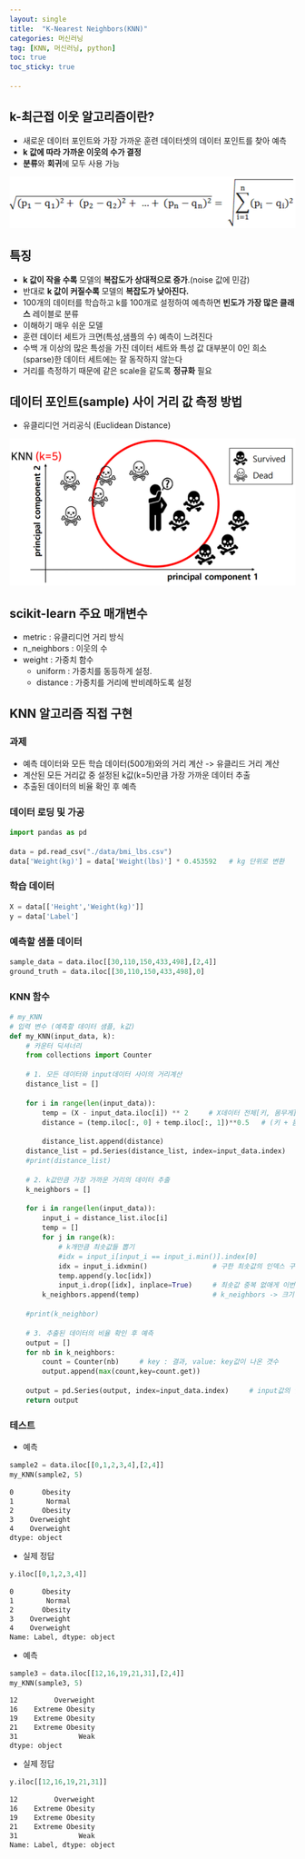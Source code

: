 ```yaml
---
layout: single
title:  "K-Nearest Neighbors(KNN)"
categories: 머신러닝
tag: [KNN, 머신러닝, python]
toc: true
toc_sticky: true

---
```


<head>
  <style>
    table.dataframe {
      white-space: normal;
      width: 100%;
      height: 240px;
      display: block;
      overflow: auto;
      font-family: Arial, sans-serif;
      font-size: 0.9rem;
      line-height: 20px;
      text-align: center;
      border: 0px !important;
    }

    table.dataframe th {
      text-align: center;
      font-weight: bold;
      padding: 8px;
    }

    table.dataframe td {
      text-align: center;
      padding: 8px;
    }

    table.dataframe tr:hover {
      background: #b8d1f3; 
    }

    .output_prompt {
      overflow: auto;
      font-size: 0.9rem;
      line-height: 1.45;
      border-radius: 0.3rem;
      -webkit-overflow-scrolling: touch;
      padding: 0.8rem;
      margin-top: 0;
      margin-bottom: 15px;
      font: 1rem Consolas, "Liberation Mono", Menlo, Courier, monospace;
      color: $code-text-color;
      border: solid 1px $border-color;
      border-radius: 0.3rem;
      word-break: normal;
      white-space: pre;
    }

  .dataframe tbody tr th:only-of-type {
      vertical-align: middle;
  }

  .dataframe tbody tr th {
      vertical-align: top;
  }

  .dataframe thead th {
      text-align: center !important;
      padding: 8px;
  }

  .page__content p {
      margin: 0 0 0px !important;
  }

  .page__content p > strong {
    font-size: 0.8rem !important;
  }

  </style>
</head>

## k-최근접 이웃 알고리즘이란?

- 새로운 데이터 포인트와 가장 가까운 훈련 데이터셋의 데이터 포인트를 찾아 예측
- **k 값에 따라 가까운 이웃의 수가 결정**
- **분류**와 **회귀**에 모두 사용 가능

![01](/assets/images/ml01/01.png)

## 특징

- **k 값이 작을 수록** 모델의 **복잡도가 상대적으로 증가**.(noise 값에 민감)
- 반대로 **k 값이 커질수록** 모델의 **복잡도가 낮아진다.**
- 100개의 데이터를 학습하고 k를 100개로 설정하여 예측하면 **빈도가 가장 많은 클래스** 레이블로 분류
- 이해하기 매우 쉬운 모델
- 훈련 데이터 세트가 크면(특성,샘플의 수) 예측이 느려진다
- 수백 개 이상의 많은 특성을 가진 데이터 세트와 특성 값 대부분이 0인 희소(sparse)한 데이터 세트에는 잘 동작하지 않는다
- 거리를 측정하기 때문에 같은 scale을 같도록 **정규화** 필요

## 데이터 포인트(sample) 사이 거리 값 측정 방법

- 유클리디언 거리공식 (Euclidean Distance)

![02](/assets/images/ml01/02.png)

## scikit-learn 주요 매개변수

- metric : 유클리디언 거리 방식
- n_neighbors : 이웃의 수
- weight : 가중치 함수
    - uniform : 가중치를 동등하게 설정.
    - distance : 가중치를 거리에 반비례하도록 설정

## KNN 알고리즘 직접 구현

### 과제

- 예측 데이터와 모든 학습 데이터(500개)와의 거리 계산 -> 유클리드 거리 계산
- 계산된 모든 거리값 중 설정된 k값(k=5)만큼 가장 가까운 데이터 추출
- 추출된 데이터의 비율 확인 후 예측

### 데이터 로딩 및 가공

```python
import pandas as pd

data = pd.read_csv("./data/bmi_lbs.csv")
data['Weight(kg)'] = data['Weight(lbs)'] * 0.453592   # kg 단위로 변환
```

### 학습 데이터

```python
X = data[['Height','Weight(kg)']]
y = data['Label']
```

### 예측할 샘플 데이터

```python
sample_data = data.iloc[[30,110,150,433,498],[2,4]]
ground_truth = data.iloc[[30,110,150,433,498],0]
```

### KNN 함수

```python
# my_KNN
# 입력 변수 (예측할 데이터 샘플, k값)
def my_KNN(input_data, k):
    # 카운터 딕셔너리
    from collections import Counter
    
    # 1. 모든 데이터와 input데이터 사이의 거리계산
    distance_list = []
    
    for i in range(len(input_data)):
        temp = (X - input_data.iloc[i]) ** 2     # X데이터 전체[키, 몸무게] - i번째 인풋[키, 몸무게] -> 결과 : [a제곱, b제곱]
        distance = (temp.iloc[:, 0] + temp.iloc[:, 1])**0.5   # (키 + 몸무게) 의 제곱근

        distance_list.append(distance)
    distance_list = pd.Series(distance_list, index=input_data.index)   # list -> series 변환, 크기 : 샘플데이터 갯수 X 500
    #print(distance_list)

    # 2. k값만큼 가장 가까운 거리의 데이터 추출
    k_neighbors = []

    for i in range(len(input_data)):
        input_i = distance_list.iloc[i]
        temp = []
        for j in range(k):
            # k개만큼 최솟값들 뽑기
            #idx = input_i[input_i == input_i.min()].index[0]
            idx = input_i.idxmin()                # 구한 최솟값의 인덱스 구하기
            temp.append(y.loc[idx])               
            input_i.drop([idx], inplace=True)     # 최솟값 중복 없애게 이번에 뽑은 최솟값은 제거해주기
        k_neighbors.append(temp)                  # k_neighbors -> 크기 : (샘플데이터 갯수 X k개의 최소거리 인덱스)
    
    #print(k_neighbor)
    
    # 3. 추출된 데이터의 비율 확인 후 예측
    output = []
    for nb in k_neighbors:
        count = Counter(nb)     # key : 결과, value: key값이 나온 갯수
        output.append(max(count,key=count.get))
        
    output = pd.Series(output, index=input_data.index)     # input값의 인덱스 유지하기 위해 series화
    return output
```

### 테스트

- 예측

```python
sample2 = data.iloc[[0,1,2,3,4],[2,4]]
my_KNN(sample2, 5)
```

```
0       Obesity
1        Normal
2       Obesity
3    Overweight
4    Overweight
dtype: object
```

- 실제 정답

```python
y.iloc[[0,1,2,3,4]]
```

```
0       Obesity
1        Normal
2       Obesity
3    Overweight
4    Overweight
Name: Label, dtype: object
```

- 예측

```python
sample3 = data.iloc[[12,16,19,21,31],[2,4]]
my_KNN(sample3, 5)
```

```
12         Overweight
16    Extreme Obesity
19    Extreme Obesity
21    Extreme Obesity
31               Weak
dtype: object
```

- 실제 정답

```python
y.iloc[[12,16,19,21,31]]
```

```
12         Overweight
16    Extreme Obesity
19    Extreme Obesity
21    Extreme Obesity
31               Weak
Name: Label, dtype: object
```
